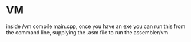 # VM
inside /vm compile main.cpp, once you have an exe you can run this from the command line, supplying the .asm file to run the assembler/vm
